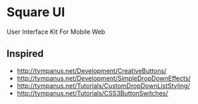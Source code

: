 Square UI
=========
User Interface Kit For Mobile Web

## Inspired

* http://tympanus.net/Development/CreativeButtons/
* http://tympanus.net/Development/SimpleDropDownEffects/
* http://tympanus.net/Tutorials/CustomDropDownListStyling/
* http://tympanus.net/Tutorials/CSS3ButtonSwitches/